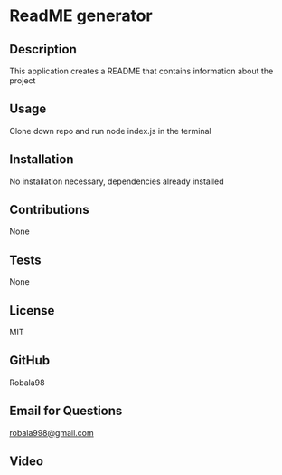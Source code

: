 # ReadME generator

  ## Description 
  
  This application creates a README that contains information about the project
  
  ## Usage

  Clone down repo and run node index.js in the terminal

  ## Installation

  No installation necessary, dependencies already installed

  ## Contributions

  None

  ## Tests

  None

  ## License

  MIT

  ## GitHub

  Robala98

  ## Email for Questions

  robala998@gmail.com
  
  ## Video
  
  
